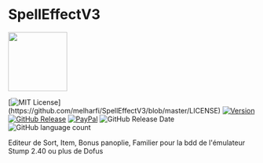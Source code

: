 # SpellEffectV3

<img src="SpellEffectV3/159.ico" width = "120">

[![MIT License](https://img.shields.io/apm/l/atomic-design-ui.svg?)](https://github.com/melharfi/SpellEffectV3/blob/master/LICENSE)
[![Version](https://badge.fury.io/gh/tterb%2FHyde.svg)](https://github.com/melharfi/SpellEffectV3)
[![GitHub Release](https://img.shields.io/github/v/release/melharfi/SpellEffectV3)](https://github.com/melharfi/SpellEffectV3/releases) 
[![PayPal](https://img.shields.io/badge/paypal-donate-yellow.svg)](https://www.paypal.com/cgi-bin/webscr?cmd=_s-xclick&hosted_button_id=VN92ND2CDMX92)
![GitHub Release Date](https://img.shields.io/github/release-date/melharfi/SpellEffectV3?color=Green)
![GitHub language count](https://img.shields.io/github/languages/count/melharfi/SpellEffectV3?color=red)

Editeur de Sort, Item, Bonus panoplie, Familier pour la bdd de l'émulateur Stump 2.40 ou plus de Dofus
